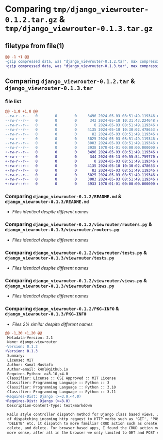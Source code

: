 # Comparing `tmp/django_viewrouter-0.1.2.tar.gz` & `tmp/django_viewrouter-0.1.3.tar.gz`

## filetype from file(1)

```diff
@@ -1 +1 @@
-gzip compressed data, was "django_viewrouter-0.1.2.tar", max compression
+gzip compressed data, was "django_viewrouter-0.1.3.tar", max compression
```

## Comparing `django_viewrouter-0.1.2.tar` & `django_viewrouter-0.1.3.tar`

### file list

```diff
@@ -1,8 +1,8 @@
--rw-r--r--   0        0        0     3496 2024-05-03 08:51:49.119346 django_viewrouter-0.1.2/README.md
--rw-r--r--   0        0        0      343 2024-05-10 10:31:43.224648 django_viewrouter-0.1.2/pyproject.toml
--rw-r--r--   0        0        0        0 2024-05-03 08:51:49.119346 django_viewrouter-0.1.2/viewrouter/__init__.py
--rw-r--r--   0        0        0     4135 2024-05-10 10:30:02.478653 django_viewrouter-0.1.2/viewrouter/routers.py
--rw-r--r--   0        0        0       82 2024-05-03 08:51:49.119346 django_viewrouter-0.1.2/viewrouter/templates/viewrouter/actionview_index.html
--rw-r--r--   0        0        0     5025 2024-05-03 08:51:49.119346 django_viewrouter-0.1.2/viewrouter/tests.py
--rw-r--r--   0        0        0     3003 2024-05-03 08:51:49.119346 django_viewrouter-0.1.2/viewrouter/views.py
--rw-r--r--   0        0        0     3938 1970-01-01 00:00:00.000000 django_viewrouter-0.1.2/PKG-INFO
+-rw-r--r--   0        0        0     3496 2024-05-03 08:51:49.119346 django_viewrouter-0.1.3/README.md
+-rw-r--r--   0        0        0      344 2024-05-13 09:55:54.759770 django_viewrouter-0.1.3/pyproject.toml
+-rw-r--r--   0        0        0        0 2024-05-03 08:51:49.119346 django_viewrouter-0.1.3/viewrouter/__init__.py
+-rw-r--r--   0        0        0     4135 2024-05-10 10:30:02.478653 django_viewrouter-0.1.3/viewrouter/routers.py
+-rw-r--r--   0        0        0       82 2024-05-03 08:51:49.119346 django_viewrouter-0.1.3/viewrouter/templates/viewrouter/actionview_index.html
+-rw-r--r--   0        0        0     5025 2024-05-03 08:51:49.119346 django_viewrouter-0.1.3/viewrouter/tests.py
+-rw-r--r--   0        0        0     3003 2024-05-03 08:51:49.119346 django_viewrouter-0.1.3/viewrouter/views.py
+-rw-r--r--   0        0        0     3933 1970-01-01 00:00:00.000000 django_viewrouter-0.1.3/PKG-INFO
```

### Comparing `django_viewrouter-0.1.2/README.md` & `django_viewrouter-0.1.3/README.md`

 * *Files identical despite different names*

### Comparing `django_viewrouter-0.1.2/viewrouter/routers.py` & `django_viewrouter-0.1.3/viewrouter/routers.py`

 * *Files identical despite different names*

### Comparing `django_viewrouter-0.1.2/viewrouter/tests.py` & `django_viewrouter-0.1.3/viewrouter/tests.py`

 * *Files identical despite different names*

### Comparing `django_viewrouter-0.1.2/viewrouter/views.py` & `django_viewrouter-0.1.3/viewrouter/views.py`

 * *Files identical despite different names*

### Comparing `django_viewrouter-0.1.2/PKG-INFO` & `django_viewrouter-0.1.3/PKG-INFO`

 * *Files 2% similar despite different names*

```diff
@@ -1,20 +1,20 @@
 Metadata-Version: 2.1
 Name: django-viewrouter
-Version: 0.1.2
+Version: 0.1.3
 Summary: 
 License: MIT
 Author: Kamal Mustafa
 Author-email: k4ml@github.io
 Requires-Python: >=3.10,<4.0
 Classifier: License :: OSI Approved :: MIT License
 Classifier: Programming Language :: Python :: 3
 Classifier: Programming Language :: Python :: 3.10
 Classifier: Programming Language :: Python :: 3.11
-Requires-Dist: Django (>=3.0,<4.0)
+Requires-Dist: Django (>=3.0)
 Description-Content-Type: text/markdown
 
 Rails style controller dispatch method for Django class based views. Instead
 of dispatching incoming http request to HTTP verbs such as 'GET', 'POST',
 'DELETE' etc, it dispatch to more familiar CRUD action such as create, update,
 delete, and delete. For browser based apps, I found the CRUD action make
 more sense, after all in the browser we only limited to GET and POST so not much gain to split our request handler into proper HTTP method.
```

